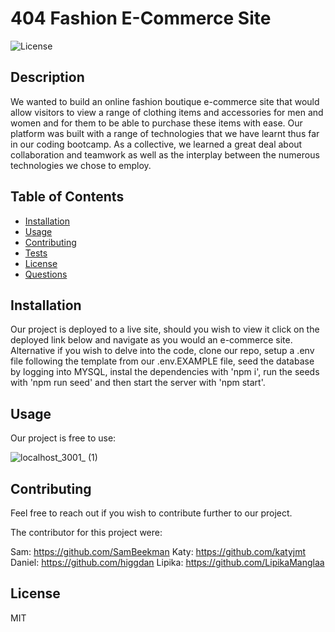 
# 404 Fashion E-Commerce Site

![License](https://img.shields.io/badge/License-MIT-blue)


## Description

We wanted to build an online fashion boutique e-commerce site that would allow visitors to view a range of clothing items and accessories for men and women and for them to be able to purchase these items with ease. Our platform was built with a range of technologies that we have learnt thus far in our coding bootcamp. As a collective, we learned a great deal about collaboration and teamwork as well as the interplay between the numerous technologies we chose to employ.


## Table of Contents
- [Installation](#Installation)
- [Usage](#Usage)
- [Contributing](#Contributing)
- [Tests](#Tests)
- [License](#License)
- [Questions](#Questions)


## Installation

Our project is deployed to a live site, should you wish to view it click on the deployed link below and navigate as you would an e-commerce site. Alternative if you wish to delve into the code, clone our repo, setup a .env file following the template from our .env.EXAMPLE file, seed the database by logging into MYSQL, instal the dependencies with 'npm i', run the seeds with 'npm run seed' and then start the server with 'npm start'.


## Usage

Our project is free to use:

![localhost_3001_ (1)](https://github.com/ecommerce-fashion-designer/fashion-designer/assets/131665093/a0f844fd-7399-44d0-a493-535534bf4898)


## Contributing

Feel free to reach out if you wish to contribute further to our project. 

The contributor for this project were: 

Sam: https://github.com/SamBeekman 
Katy: https://github.com/katyjmt
Daniel: https://github.com/higgdan
Lipika: https://github.com/LipikaManglaa

## License

MIT

